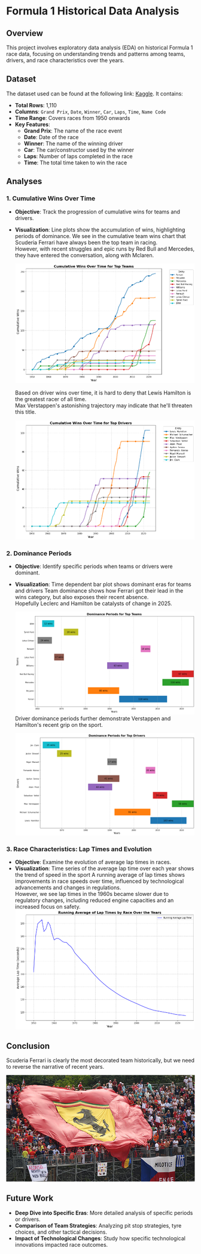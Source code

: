 # Formula 1 Historical Data Analysis

## Overview
This project involves exploratory data analysis (EDA) on historical Formula 1 race data, focusing on understanding trends and patterns among teams, drivers, and race characteristics over the years. 

## Dataset
The dataset used can be found at the following link: [Kaggle](https://www.kaggle.com/datasets/lakshayjain611/f1-races-results-dataset-1950-to-2024/data).
It contains: 
- **Total Rows**: 1,110
- **Columns**: `Grand Prix`, `Date`, `Winner`, `Car`, `Laps`, `Time`, `Name Code`
- **Time Range**: Covers races from 1950 onwards
- **Key Features**:
  - **Grand Prix**: The name of the race event
  - **Date**: Date of the race
  - **Winner**: The name of the winning driver
  - **Car**: The car/constructor used by the winner
  - **Laps**: Number of laps completed in the race
  - **Time**: The total time taken to win the race

## Analyses

### 1. Cumulative Wins Over Time
- **Objective**: Track the progression of cumulative wins for teams and drivers.
- **Visualization**: Line plots show the accumulation of wins, highlighting periods of dominance.
  We see in the cumulative team wins chart that Scuderia Ferrari have always been the top team in racing.<br>
  However, with recent struggles and epic runs by Red Bull and Mercedes, they have entered the conversation, along with Mclaren.<br>
  
  ![Cumulative Team Wins](charts/cum_teams.png)

  Based on driver wins over time, it is hard to deny that Lewis Hamilton is the greatest racer of all time.<br>
  Max Verstappen's astonishing trajectory may indicate that he'll threaten this title.<br>
  
  ![Cumulative Driver Wins](charts/cum_drivers.png)

### 2. Dominance Periods
- **Objective**: Identify specific periods when teams or drivers were dominant.
- **Visualization**: Time dependent bar plot shows dominant eras for teams and drivers
  Team dominance shows how Ferrari got their lead in the wins category, but also exposes their recent absence.<br>
  Hopefully Leclerc and Hamilton be catalysts of change in 2025.<br>
  
  ![Dominant Teams](charts/dom_teams.png)
  Driver dominance periods further demonstrate Verstappen and Hamilton's recent grip on the sport.<br>
  
  ![Dominant Drivers](charts/dom_drivers.png)

### 3. Race Characteristics: Lap Times and Evolution
- **Objective**: Examine the evolution of average lap times in races.
- **Visualization**: Time series of the average lap time over each year shows the trend of speed in the sport
  A running average of lap times shows improvements in race speeds over time, influenced by technological advancements and changes in regulations.<br>
  However, we see lap times in the 1960s became slower due to regulatory changes, including reduced engine capacities and an increased focus on safety.<br>
  ![Speed](charts/lap_avg.png)

## Conclusion
Scuderia Ferrari is clearly the most decorated team historically, but we need to reverse the narrative of recent years.<br>

  ![Tifosi](charts/tifosi.jpg)

## Future Work
- **Deep Dive into Specific Eras**: More detailed analysis of specific periods or drivers.
- **Comparison of Team Strategies**: Analyzing pit stop strategies, tyre choices, and other tactical decisions.
- **Impact of Technological Changes**: Study how specific technological innovations impacted race outcomes.
